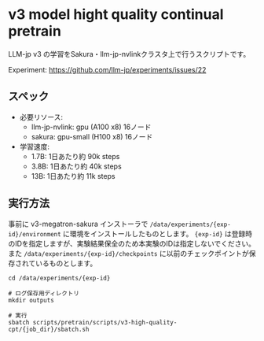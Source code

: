 # v3 model hight quality continual pretrain 

LLM-jp v3 の学習をSakura・llm-jp-nvlinkクラスタ上で行うスクリプトです。

Experiment: https://github.com/llm-jp/experiments/issues/22

## スペック

* 必要リソース: 
  * llm-jp-nvlink: gpu (A100 x8) 16ノード
  * sakura: gpu-small (H100 x8) 16ノード
* 学習速度: 
  * 1.7B: 1日あたり約 90k steps
  * 3.8B: 1日あたり約 40k steps
  * 13B: 1日あたり約 11k steps

## 実行方法

事前に v3-megatron-sakura インストーラで `/data/experiments/{exp-id}/environment` に環境をインストールしたものとします。
`{exp-id}` は登録時のIDを指定しますが、実験結果保全のため本実験のIDは指定しないでください。
また `/data/experiments/{exp-id}/checkpoints` に以前のチェックポイントが保存されているものとします。

```shell
cd /data/experiments/{exp-id}

# ログ保存用ディレクトリ
mkdir outputs

# 実行
sbatch scripts/pretrain/scripts/v3-high-quality-cpt/{job_dir}/sbatch.sh
```
